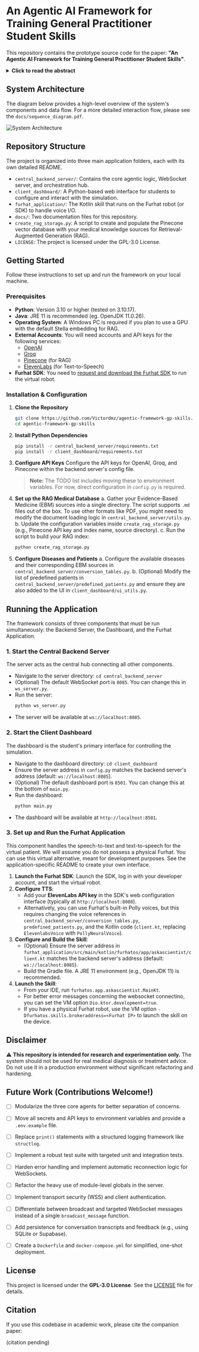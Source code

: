 # An Agentic AI Framework for Training General Practitioner Student Skills

This repository contains the prototype source code for the paper: **"An Agentic AI Framework for Training General Practitioner Student Skills"**.

<details>
<summary><strong>Click to read the abstract</strong></summary>

Advancements in large language models offer great potential for enhancing virtual simulated patients (VSPs) in medical education, providing scalable alternatives to resource-intensive traditional methods. However, current VSPs often struggle with medical accuracy, consistent roleplaying, scenario generation for VSP use, and providing structured educational feedback. We introduce an agentic AI framework for training general practitioner student skills, embodied by a Furhat robotic head, addressing these challenges. Our system features three core agents: a generator agent creating evidence-based medicine-grounded, configurable vignettes with customizable Big Five personality; a conversational VSP agent delivering accurate, persona-driven dialogue using multi-step reasoning and retrieval-augmented generation; and a critic agent delivering automated, standards-based feedback on communication skills and clinical reasoning. Student evaluations affirmed realistic, persona-consistent dialogue and appropriate difficulty calibration, rated the example-rich feedback highly useful, and reported excellent overall usability. This integrated framework demonstrates a robust method for developing more dependable and pedagogically valuable VSP training tools by unifying controlled generation, accurate interaction, and standards-based assessment, paving the way for more sophisticated AI-driven medical training simulations.
</details>

## System Architecture

The diagram below provides a high-level overview of the system's components and data flow. For a more detailed interaction flow, please see the `docs/sequence_diagram.pdf`.

![System Architecture](docs/overview.png)

## Repository Structure

The project is organized into three main application folders, each with its own detailed README.

-   `central_backend_server/`: Contains the core agentic logic, WebSocket server, and orchestration hub.
-   `client_dashboard/`: A Python-based web interface for students to configure and interact with the simulation.
-   `furhat_application/`: The Kotlin skill that runs on the Furhat robot (or SDK) to handle voice I/O.
- 	`docs/`: Two documentation files for this repository.
-   `create_rag_storage.py`: A script to create and populate the Pinecone vector database with your medical knowledge sources for Retrieval-Augmented Generation (RAG).
-   `LICENSE`: The project is licensed under the GPL-3.0 License.

## Getting Started

Follow these instructions to set up and run the framework on your local machine.

### Prerequisites

-   **Python**: Version 3.10 or higher (tested on 3.10.17).
-   **Java**: JRE 11 is recommended (eg. OpenJDK 11.0.26).
-   **Operating System**: A Windows PC is required if you plan to use a GPU with the default Stella embedding for RAG.
-   **External Accounts**: You will need accounts and API keys for the following services:
    -   [OpenAI](https://openai.com/)
    -   [Groq](https://groq.com/)
    -   [Pinecone](https://www.pinecone.io/) (for RAG)
    -   [ElevenLabs](https://elevenlabs.io/) (for Text-to-Speech)
-   **Furhat SDK**: You need to [request and download the Furhat SDK](https://www.furhatrobotics.com/requestsdk) to run the virtual robot.

### Installation & Configuration

1.  **Clone the Repository**
    ```bash
    git clone https://github.com/Victordmz/agentic-framework-gp-skills.git
    cd agentic-framework-gp-skills
    ```

2.  **Install Python Dependencies**
    ```bash
    pip install -r central_backend_server/requirements.txt
    pip install -r client_dashboard/requirements.txt
    ```
3.  **Configure API Keys**
    Configure the API keys for OpenAI, Groq, and Pinecone within the backend server's config file.
    > **Note:** The TODO list includes moving these to environment variables. For now, direct configuration in `config.py` is required.

4.  **Set up the RAG Medical Database**
    a. Gather your Evidence-Based Medicine (EBM) sources into a single directory. The script supports `.md` files out of the box. To use other formats like PDF, you might need to modify the document loading logic in `central_backend_server/utils.py`.
    b. Update the configuration variables inside `create_rag_storage.py` (e.g., Pinecone API key and index name, source directory).
    c. Run the script to build your RAG index:
    ```bash
    python create_rag_storage.py
    ```
5.  **Configure Diseases and Patients**
    a. Configure the available diseases and their corresponding EBM sources in `central_backend_server/conversion_tables.py`.
    b. (Optional) Modify the list of predefined patients in `central_backend_server/predefined_patients.py` and ensure they are also added to the UI in `client_dashboard/ui_utils.py`.

## Running the Application

The framework consists of three components that must be run simultaneously: the Backend Server, the Dashboard, and the Furhat Application.

### 1. Start the Central Backend Server

The server acts as the central hub connecting all other components.

-   Navigate to the server directory: `cd central_backend_server`
-   (Optional) The default WebSocket port is `8085`. You can change this in `ws_server.py`.
-   Run the server:
    ```bash
    python ws_server.py
    ```
-   The server will be available at `ws://localhost:8085`.

### 2. Start the Client Dashboard

The dashboard is the student's primary interface for controlling the simulation.

-   Navigate to the dashboard directory: `cd client_dashboard`
-   Ensure the server address in `config.py` matches the backend server's address (default: `ws://localhost:8085`).
-   (Optional) The default dashboard port is `8501`. You can change this at the bottom of `main.py`.
-   Run the dashboard:
    ```bash
    python main.py
    ```
-   The dashboard will be available at `http://localhost:8501`.

### 3. Set up and Run the Furhat Application

This component handles the speech-to-text and text-to-speech for the virtual patient. We will assume you do not possess a physical Furhat. You can use this virtual alternative, meant for development purposes. See the application-specific README to create your own interface.

1.  **Launch the Furhat SDK**: Launch the SDK, log in with your developer account, and start the virtual robot.
2.  **Configure TTS**:
    -   Add your **ElevenLabs API key** in the SDK's web configuration interface (typically at `http://localhost:8080`).
    -   Alternatively, you can use Furhat's built-in Polly voices, but this requires changing the voice references in `central_backend_server/conversion_tables.py`, `predefined_patients.py`, and the Kotlin code (`client.kt`, replacing `ElevenlabsVoice` with `PollyNeuralVoice`).
3.  **Configure and Build the Skill**:
    -   (Optional) Ensure the server address in `furhat_application/src/main/kotlin/furhatos/app/askascientist/client.kt` matches the backend server's address (default: `ws://localhost:8085`).
    -   Build the Gradle file. A JRE 11 environment (e.g., OpenJDK 11) is recommended.
4.  **Launch the Skill**:
    -   From your IDE, run `furhatos.app.askascientist.MainKt`.
    -   For better error messages concerning the websocket connectino, you can set the VM option `Dio.ktor.development=true`.
    -   If you have a physical Furhat robot, use the VM option `-Dfurhatos.skills.brokeraddress=<Furhat IP>` to launch the skill on the device.



## Disclaimer

⚠️ **This repository is intended for research and experimentation only.** The system should not be used for real medical diagnosis or treatment advice. Do not use it in a production environment without significant refactoring and hardening.

## Future Work (Contributions Welcome!)

-   [ ] Modularize the three core agents for better separation of concerns.
-   [ ] Move all secrets and API keys to environment variables and provide a `.env.example` file.
-   [ ] Replace `print()` statements with a structured logging framework like `structlog`.
-   [ ] Implement a robust test suite with targeted unit and integration tests.
-   [ ] Harden error handling and implement automatic reconnection logic for WebSockets.
-   [ ] Refactor the heavy use of module-level globals in the server.
-   [ ] Implement transport security (WSS) and client authentication.
-   [ ] Differentiate between broadcast and targeted WebSocket messages instead of a single `broadcast_message` function.
-   [ ] Add persistence for conversation transcripts and feedback (e.g., using SQLite or Supabase).
-   [ ] Create a `Dockerfile` and `docker-compose.yml` for simplified, one-shot deployment.


## License

This project is licensed under the **GPL-3.0 License**. See the [LICENSE](LICENSE) file for details.

## Citation

If you use this codebase in academic work, please cite the companion paper:

(citation pending)
